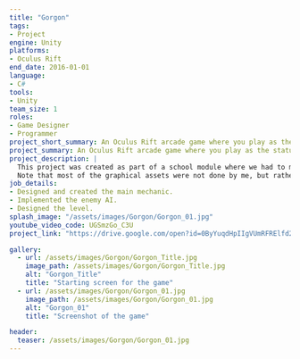 ```yaml
---
title: "Gorgon"
tags: 
- Project
engine: Unity
platforms: 
- Oculus Rift
end_date: 2016-01-01
language: 
- C#
tools: 
- Unity
team_size: 1
roles: 
- Game Designer
- Programmer
project_short_summary: An Oculus Rift arcade game where you play as the statue of Medusa, turning intruders who are attempting to steal your treasure to stone by looking at them.
project_summary: An Oculus Rift arcade game where you play as the statue of Medusa, turning intruders who are attempting to steal your treasure to stone by looking at them.
project_description: |
  This project was created as part of a school module where we had to make VR games. My objective was to create a game for the Oculus Rift without using any external controllers, so that players can play it using only the Oculus Rift without any external devices.  
  Note that most of the graphical assets were not done by me, but rather taken from the Unity Asset Store (although they are free).
job_details: 
- Designed and created the main mechanic.
- Implemented the enemy AI.
- Designed the level.
splash_image: "/assets/images/Gorgon/Gorgon_01.jpg"
youtube_video_code: UGSmzGo_C3U
project_link: "https://drive.google.com/open?id=0ByYuqdHpIIgVUmRFRElfd2lrUFU"

gallery:
  - url: /assets/images/Gorgon/Gorgon_Title.jpg
    image_path: /assets/images/Gorgon/Gorgon_Title.jpg
    alt: "Gorgon_Title"
    title: "Starting screen for the game"
  - url: /assets/images/Gorgon/Gorgon_01.jpg
    image_path: /assets/images/Gorgon/Gorgon_01.jpg
    alt: "Gorgon_01"
    title: "Screenshot of the game"

header:
  teaser: /assets/images/Gorgon/Gorgon_01.jpg
---
```

